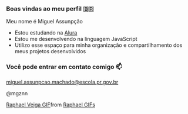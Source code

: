 ### Boas vindas ao meu perfil 🇧🇷

Meu nome é Miguel Assunpção

- Estou estudando na [Alura](https://www.alura.com.br)
- Estou me desenvolvendo na linguagem JavaScript
- Utilizo esse espaço para minha organização e compartilhamento dos meus projetos desenvolvidos

### Você pode entrar em contato comigo 📫

miguel.assunpcao.machado@escola.pr.gov.br

@mgznn

<div class="tenor-gif-embed" data-postid="27482383" data-share-method="host" data-aspect-ratio="1.3617" data-width="100%"><a href="https://tenor.com/view/raphael-veiga-palmeiras-supercopa-flamengo-gif-27482383">Raphael Veiga GIF</a>from <a href="https://tenor.com/search/raphael-gifs">Raphael GIFs</a></div> <script type="text/javascript" async src="https://tenor.com/embed.js"></script>
